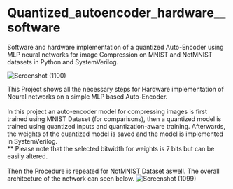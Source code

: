 # Quantized_autoencoder_hardware__software
Software and hardware implementation of a quantized Auto-Encoder using MLP neural networks for image Compression on MNIST and NotMNIST datasets in Python and SystemVerilog.

![Screenshot (1100)](https://github.com/user-attachments/assets/4d1ad492-f502-4a4b-9e50-8cfb3453419f)

This Project shows all the necessary steps for Hardware implementation of Neural networks on a simple MLP based Auto-Encoder.
 <br />
  <br />
In this project an auto-encoder model for compressing images is first trained using MNIST Dataset (for comparisons), then a quantized model is trained using quantized inputs and quantization-aware training. Afterwards, the weights of the quantized model is saved and the model is implemented in SystemVerilog.
 <br />
 ** Please note that the selected bitwidth for weights is 7 bits but can be easily altered.
 <br />
  <br />
  Then the Procedure is repeated for NotMNIST Dataset aswell. The overall architecture of the network can seen below.
![Screenshot (1099)](https://github.com/user-attachments/assets/af6e3d1e-5cfe-49e1-b573-83c4ea57da2d)
